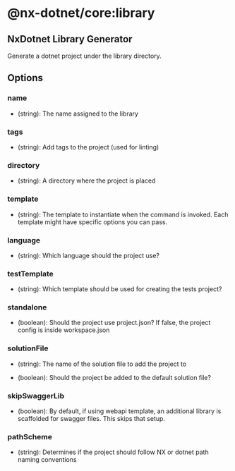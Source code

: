 # @nx-dotnet/core:library

## NxDotnet Library Generator

Generate a dotnet project under the library directory.

## Options

### <span className="required">name</span>

- (string): The name assigned to the library

### tags

- (string): Add tags to the project (used for linting)

### directory

- (string): A directory where the project is placed

### template

- (string): The template to instantiate when the command is invoked. Each template might have specific options you can pass.

### <span className="required">language</span>

- (string): Which language should the project use?

### <span className="required">testTemplate</span>

- (string): Which template should be used for creating the tests project?

### standalone

- (boolean): Should the project use project.json? If false, the project config is inside workspace.json

### solutionFile

- (string): The name of the solution file to add the project to

- (boolean): Should the project be added to the default solution file?

### skipSwaggerLib

- (boolean): By default, if using webapi template, an additional library is scaffolded for swagger files. This skips that setup.

### pathScheme

- (string): Determines if the project should follow NX or dotnet path naming conventions
